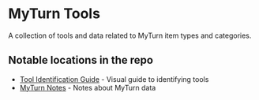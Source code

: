 # MyTurn Tools

A collection of tools and data related to MyTurn item types and categories.

## Notable locations in the repo

 * [Tool Identification Guide](docs/tool_id/README.md) - Visual guide to identifying tools
 * [MyTurn Notes](docs/myturn/README.md) - Notes about MyTurn data